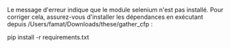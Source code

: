 Le message d'erreur indique que le module selenium n'est pas installé. Pour corriger cela, assurez-vous d'installer les dépendances en exécutant depuis /Users/famat/Downloads/these/gather_cfp :

pip install -r requirements.txt
